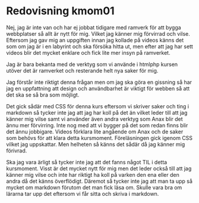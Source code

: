 ---
---
Redovisning kmom01
=========================

Nej, jag är inte van och har ej jobbat tidigare med ramverk för att bygga webbplatser så allt är nytt för mig. Vilket jag känner mig förvirrad och vilse. Eftersom jag gav mig an uppgiften innan jag kollade på videos känns det som om jag är i en labyrint och ska försöka hitta ut, men efter att jag har sett videos blir det mycket enklare och fick lite mer insyn på ramverket.

Jag är bara bekanta med de verktyg som vi använde i htmlphp kursen utöver det är ramverket och resterande helt nya saker för mig.

Jag förstår inte riktigt denna frågan men om jag ska göra en gissning så har jag en uppfattning att design och användbarhet är viktigt för webben så att det ska se så bra som möjligt.

Det gick sådär med CSS för denna kurs eftersom vi skriver saker och ting i markdown så tycker inte jag att jag har koll på det än vilket leder till att jag känner mig vilse samt vi använder även andra verktyg som Anax blir det ännu mer förvirring. Inte nog med att vi bygger på det som redan finns blir det ännu jobbigare. Videos förklara lite angående om Anax och de saker som behövs för att klara detta kursmoment. Föreläsningen gick igenom CSS vilket jag uppskattar. Men helheten så känns det sådär då jag känner mig förivrad.

Ska jag vara ärligt så tycker inte jag att det fanns något TIL i detta kursmoment. Visst är det mycket nytt för mig men det leder också till att jag känner mig vilse och inte har riktigt ha koll på varken den ena eller den andra då det känns överflödigt. Däremot så tycker inte jag att man ta upp så mycket om markdown förutom det man fick läsa om. Skulle vara bra om lärarna tar upp det eftersom vi får sitta och skriva i markdown.